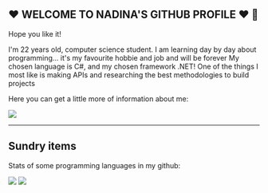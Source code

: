 ♥ WELCOME TO NADINA'S GITHUB PROFILE ♥  👋
----------------------------
Hope you like it! 

I'm 22 years old, computer science student. I am learning day by day about programming... it's my favourite hobbie and job and will be forever
My chosen language is C#, and my chosen framework .NET!
One of the things I most like is making APIs and researching the best methodologies to build projects

Here you can get a little more of information about me:

[![](https://img.shields.io/badge/linkedin-%230077B5.svg?style=for-the-badge&logo=linkedin)](https://www.linkedin.com/in/nadina-ambar-jauch-ba520723a)

-----------
Sundry items
-
Stats of some programming languages in my github:

 <img src="https://github-readme-stats.vercel.app/api/top-langs?username=NadinaJauch&layout=compact"/>


<img src="https://github-readme-streak-stats.herokuapp.com/?user=NadinaJauch"/>

